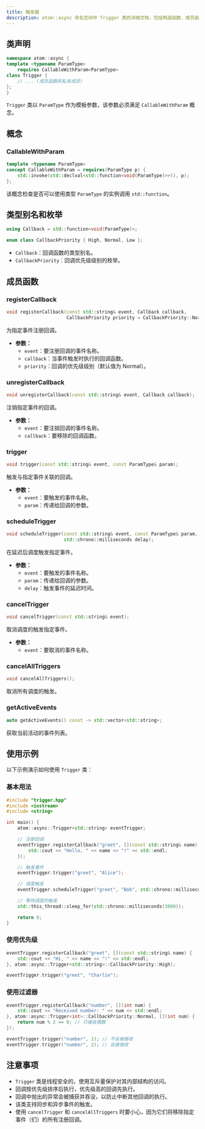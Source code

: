 ```yaml
---
title: 触发器
description: atom::async 命名空间中 Trigger 类的详细文档，包括构造函数、成员函数、类型别名、异常处理和使用示例，用于处理带参数的事件驱动回调。
---
```


## 类声明

```cpp
namespace atom::async {
template <typename ParamType>
    requires CallableWithParam<ParamType>
class Trigger {
    // ... (成员函数和私有成员)
};
}
```

`Trigger` 类以 `ParamType` 作为模板参数，该参数必须满足 `CallableWithParam` 概念。

## 概念

### CallableWithParam

```cpp
template <typename ParamType>
concept CallableWithParam = requires(ParamType p) {
    std::invoke(std::declval<std::function<void(ParamType)>>(), p);
};
```

该概念检查是否可以使用类型 `ParamType` 的实例调用 `std::function`。

## 类型别名和枚举

```cpp
using Callback = std::function<void(ParamType)>;

enum class CallbackPriority { High, Normal, Low };
```

- `Callback`：回调函数的类型别名。
- `CallbackPriority`：回调优先级级别的枚举。

## 成员函数

### registerCallback

```cpp
void registerCallback(const std::string& event, Callback callback,
                      CallbackPriority priority = CallbackPriority::Normal);
```

为指定事件注册回调。

- **参数：**
  - `event`：要注册回调的事件名称。
  - `callback`：当事件触发时执行的回调函数。
  - `priority`：回调的优先级级别（默认值为 Normal）。

### unregisterCallback

```cpp
void unregisterCallback(const std::string& event, Callback callback);
```

注销指定事件的回调。

- **参数：**
  - `event`：要注销回调的事件名称。
  - `callback`：要移除的回调函数。

### trigger

```cpp
void trigger(const std::string& event, const ParamType& param);
```

触发与指定事件关联的回调。

- **参数：**
  - `event`：要触发的事件名称。
  - `param`：传递给回调的参数。

### scheduleTrigger

```cpp
void scheduleTrigger(const std::string& event, const ParamType& param,
                     std::chrono::milliseconds delay);
```

在延迟后调度触发指定事件。

- **参数：**
  - `event`：要触发的事件名称。
  - `param`：传递给回调的参数。
  - `delay`：触发事件的延迟时间。

### cancelTrigger

```cpp
void cancelTrigger(const std::string& event);
```

取消调度的触发指定事件。

- **参数：**
  - `event`：要取消的事件名称。

### cancelAllTriggers

```cpp
void cancelAllTriggers();
```

取消所有调度的触发。

### getActiveEvents

```cpp
auto getActiveEvents() const -> std::vector<std::string>;
```

获取当前活动的事件列表。

## 使用示例

以下示例演示如何使用 `Trigger` 类：

### 基本用法

```cpp
#include "trigger.hpp"
#include <iostream>
#include <string>

int main() {
    atom::async::Trigger<std::string> eventTrigger;

    // 注册回调
    eventTrigger.registerCallback("greet", [](const std::string& name) {
        std::cout << "Hello, " << name << "!" << std::endl;
    });

    // 触发事件
    eventTrigger.trigger("greet", "Alice");

    // 调度触发
    eventTrigger.scheduleTrigger("greet", "Bob", std::chrono::milliseconds(2000));

    // 等待调度的触发
    std::this_thread::sleep_for(std::chrono::milliseconds(3000));

    return 0;
}
```

### 使用优先级

```cpp
eventTrigger.registerCallback("greet", [](const std::string& name) {
    std::cout << "Hi, " << name << "!" << std::endl;
}, atom::async::Trigger<std::string>::CallbackPriority::High);

eventTrigger.trigger("greet", "Charlie");
```

### 使用过滤器

```cpp
eventTrigger.registerCallback("number", [](int num) {
    std::cout << "Received number: " << num << std::endl;
}, atom::async::Trigger<int>::CallbackPriority::Normal, [](int num) {
    return num % 2 == 0; // 只接收偶数
});

eventTrigger.trigger("number", 1); // 不会被接收
eventTrigger.trigger("number", 2); // 会被接收
```

## 注意事项

- `Trigger` 类是线程安全的，使用互斥量保护对其内部结构的访问。
- 回调按优先级排序后执行，优先级高的回调先执行。
- 回调中抛出的异常会被捕获并吞没，以防止中断其他回调的执行。
- 该类支持同步和异步事件的触发。
- 使用 `cancelTrigger` 和 `cancelAllTriggers` 时要小心，因为它们将移除指定事件（们）的所有注册回调。

